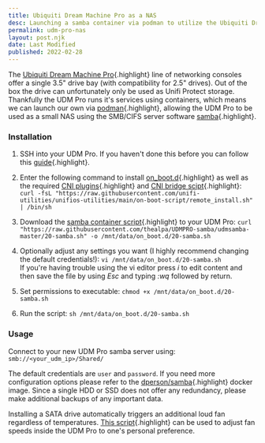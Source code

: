 ```yaml
---
title: Ubiquiti Dream Machine Pro as a NAS
desc: Launching a samba container via podman to utilize the Ubiquiti Dream Machine Pro as a small network attached storage (NAS).
permalink: udm-pro-nas
layout: post.njk
date: Last Modified
published: 2022-02-28
---
```


The [Ubiquiti Dream Machine Pro](https://store.ui.com/collections/unifi-network-unifi-os-consoles/products/udm-pro){.highlight} line of networking consoles offer a single 3.5" drive bay (with compatibility for 2.5" drives). Out of the box the drive can unfortunately only be used as Unifi Protect storage. Thankfully the UDM Pro runs it's services using containers, which means we can launch our own via [podman](https://podman.io/){.highlight}, allowing the UDM Pro to be used as a small NAS using the SMB/CIFS server software [samba](https://www.samba.org/){.highlight}. 

### Installation

1. SSH into your UDM Pro. If you haven't done this before you can follow this [guide](https://evanmccann.net/blog/2020/5/udm-ssh){.highlight}.

2. Enter the following command to install [on_boot.d](https://github.com/unifi-utilities/unifios-utilities){.highlight} as well as the required [CNI plugins](https://raw.githubusercontent.com/unifi-utilities/unifios-utilities/HEAD/cni-plugins/05-install-cni-plugins.sh){.highlight} and [CNI bridge scipt](https://raw.githubusercontent.com/unifi-utilities/unifios-utilities/main/on-boot-script/examples/udm-networking/on_boot.d/06-cni-bridge.sh){.highlight}:
`curl -fsL "https://raw.githubusercontent.com/unifi-utilities/unifios-utilities/main/on-boot-script/remote_install.sh" | /bin/sh`

3. Download the [samba container script](https://raw.githubusercontent.com/thealpa/UDMPRO-samba/udmsamba-master/20-samba.sh){.highlight} to your UDM Pro:
`curl "https://raw.githubusercontent.com/thealpa/UDMPRO-samba/udmsamba-master/20-samba.sh" -o /mnt/data/on_boot.d/20-samba.sh`

4. Optionally adjust any settings you want (I highly recommend changing the default credentials!):
`vi /mnt/data/on_boot.d/20-samba.sh`<br>
If you're having trouble using the vi editor press *i* to edit content and then save the file by using *Esc* and typing *:wq* followed by return.

5. Set permissions to executable:
`chmod +x /mnt/data/on_boot.d/20-samba.sh`

6. Run the script:
`sh /mnt/data/on_boot.d/20-samba.sh`

### Usage

Connect to your new UDM Pro samba server using:
`smb://<your_udm_ip>/Shared/`

The default credentials are `user` and `password`. If you need more configuration options please refer to the [dperson/samba](https://hub.docker.com/r/dperson/samba){.highlight} docker image. Since a single HDD or SSD does not offer any redundancy, please make additional backups of any important data.

Installing a SATA drive automatically triggers an additional loud fan regardless of temperatures. [This script](https://github.com/renedis/ubnt-auto-fan-speed){.highlight} can be used to adjust fan speeds inside the UDM Pro to one's personal preference.
